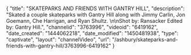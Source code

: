 {
    "title": "SKATEPARKS AND FRIENDS WITH GANTRY HILL",
    "description": "Skated a couple skateparks with Gantry Hill along with Jimmy Carlin, Jon Goemann, Che Harrigan, and Ryan Shultz. \n\nShot by: Ransacker Edited by: Gantry Hill.",
    "channelid": "3763996",
    "videoid": "6419162",
    "date_created": "1444062218",
    "date_modified": "1450481938",
    "type": "captivate",
    "layout": "channelVideo",
    "url": "\/ashbury\/skateparks-and-friends-with-gantry-hill\/3763996-6419162"
}